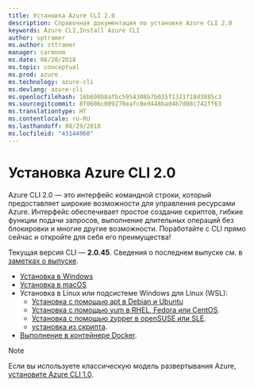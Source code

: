 ```yaml
---
title: Установка Azure CLI 2.0
description: Справочная документация по установке Azure CLI 2.0
keywords: Azure CLI,Install Azure CLI
author: sptramer
ms.author: sttramer
manager: carmonm
ms.date: 08/28/2018
ms.topic: conceptual
ms.prod: azure
ms.technology: azure-cli
ms.devlang: azure-cli
ms.openlocfilehash: 16b698b8afbc5954308b7b035f1321f18d3885c3
ms.sourcegitcommit: 8f060bc009278eafc0ed448bad4b7d08c742ff63
ms.translationtype: HT
ms.contentlocale: ru-RU
ms.lasthandoff: 08/29/2018
ms.locfileid: "43144960"
---
```

# <a name="install-azure-cli-20"></a>Установка Azure CLI 2.0

Azure CLI 2.0 — это интерфейс командной строки, который предоставляет широкие возможности для управления ресурсами Azure. Интерфейс обеспечивает простое создание скриптов, гибкие функции подачи запросов, выполнение длительных операций без блокировки и многие другие возможности. Поработайте с CLI прямо сейчас и откройте для себя его преимущества!

Текущая версия CLI — __2.0.45__. Сведения о последнем выпуске см. в [заметках о выпуске](release-notes-azure-cli.md).

* [Установка в Windows](install-azure-cli-windows.md)
* [Установка в macOS](install-azure-cli-macos.md)
* Установка в Linux или подсистеме Windows для Linux (WSL):
  * [Установка с помощью apt в Debian и Ubuntu](install-azure-cli-apt.md)
  * [Установка с помощью yum в RHEL, Fedora или CentOS](install-azure-cli-yum.md).
  * [Установка с помощью zypper в openSUSE или SLE](install-azure-cli-zypper.md).
  * [установка из скрипта](install-azure-cli-linux.md).
* [Выполнение в контейнере Docker](run-azure-cli-docker.md).

> [!NOTE]
> Если вы используете классическую модель развертывания Azure, [установите Azure CLI 1.0](install-cli-version-1.0.md).

